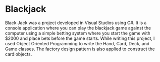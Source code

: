 # Blackjack
Black Jack was a project developed in Visual Studios using C#. 
It is a console application where you can play the blackjack game against the computer 
using a simple betting system where you start the game with $2000 and place bets before 
the game starts. While writing this project, I used Object Oriented Programming to write 
the Hand, Card, Deck, and Game classes. The factory design pattern is also applied to 
construct the card objects.
